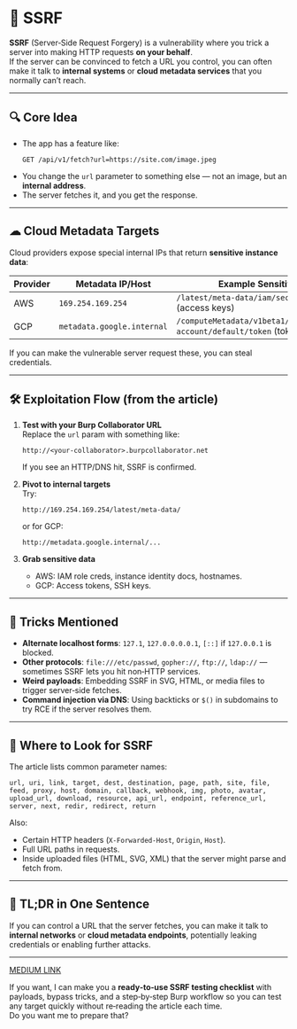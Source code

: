 # 🧠 SSRF
**SSRF** (Server‑Side Request Forgery) is a vulnerability where you trick a server into making HTTP requests **on your behalf**.  
If the server can be convinced to fetch a URL you control, you can often make it talk to **internal systems** or **cloud metadata services** that you normally can’t reach.

---

## 🔍 Core Idea
- The app has a feature like:
  ```
  GET /api/v1/fetch?url=https://site.com/image.jpeg
  ```
- You change the `url` parameter to something else — not an image, but an **internal address**.
- The server fetches it, and you get the response.

---

## ☁ Cloud Metadata Targets
Cloud providers expose special internal IPs that return **sensitive instance data**:

| Provider | Metadata IP/Host | Example Sensitive Paths |
|----------|------------------|-------------------------|
| AWS | `169.254.169.254` | `/latest/meta-data/iam/security-credentials` (access keys) |
| GCP | `metadata.google.internal` | `/computeMetadata/v1beta1/instance/service-account/default/token` (tokens) |

If you can make the vulnerable server request these, you can steal credentials.

---

## 🛠 Exploitation Flow (from the article)
1. **Test with your Burp Collaborator URL**  
   Replace the `url` param with something like:
   ```
   http://<your-collaborator>.burpcollaborator.net
   ```
   If you see an HTTP/DNS hit, SSRF is confirmed.

2. **Pivot to internal targets**  
   Try:
   ```
   http://169.254.169.254/latest/meta-data/
   ```
   or for GCP:
   ```
   http://metadata.google.internal/...
   ```

3. **Grab sensitive data**  
   - AWS: IAM role creds, instance identity docs, hostnames.
   - GCP: Access tokens, SSH keys.

---

## 🧩 Tricks Mentioned
- **Alternate localhost forms**: `127.1`, `127.0.0.0.0.1`, `[::]` if `127.0.0.1` is blocked.
- **Other protocols**: `file:///etc/passwd`, `gopher://`, `ftp://`, `ldap://` — sometimes SSRF lets you hit non‑HTTP services.
- **Weird payloads**: Embedding SSRF in SVG, HTML, or media files to trigger server‑side fetches.
- **Command injection via DNS**: Using backticks or `$()` in subdomains to try RCE if the server resolves them.

---

## 📍 Where to Look for SSRF
The article lists common parameter names:
```
url, uri, link, target, dest, destination, page, path, site, file,
feed, proxy, host, domain, callback, webhook, img, photo, avatar,
upload_url, download, resource, api_url, endpoint, reference_url,
server, next, redir, redirect, return
```
Also:
- Certain HTTP headers (`X-Forwarded-Host`, `Origin`, `Host`).
- Full URL paths in requests.
- Inside uploaded files (HTML, SVG, XML) that the server might parse and fetch from.

---

## 🧠 TL;DR in One Sentence
If you can control a URL that the server fetches, you can make it talk to **internal networks** or **cloud metadata endpoints**, potentially leaking credentials or enabling further attacks.

---
[MEDIUM LINK](https://medium.com/@MohammedMHassan/ssrf-7c3f196e8d45)

If you want, I can make you a **ready‑to‑use SSRF testing checklist** with payloads, bypass tricks, and a step‑by‑step Burp workflow so you can test any target quickly without re‑reading the article each time.  
Do you want me to prepare that?
